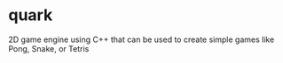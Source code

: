 # quark

2D game engine using C++ that can be used to create simple games like Pong, Snake, or Tetris
